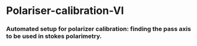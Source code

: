 # Polariser-calibration-VI
### Automated setup for polarizer calibration: finding the pass axis to be used in stokes polarimetry.
